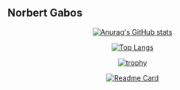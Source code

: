 ## Norbert Gabos

<div align="center">
  
[![Anurag's GitHub stats](https://github-readme-stats.vercel.app/api?username=Norby99&show_icons=true&theme=radical&PAT_1)](https://github.com/anuraghazra/github-readme-stats)

[![Top Langs](https://github-readme-stats.vercel.app/api/top-langs/?username=Norby99&layout=compact&show_icons=true&theme=radical&langs_count=6)](https://github.com/anuraghazra/github-readme-stats)

[![trophy](https://github-profile-trophy.vercel.app/?username=Norby99&show_icons=true&theme=radical)](https://github.com/ryo-ma/github-profile-trophy)

[![Readme Card](https://github-readme-stats.vercel.app/api/pin/?username=Norby99&repo=voice-assistant&show_owner=true&theme=radical)](https://github.com/Norby99/voice-assistant)

</div>
